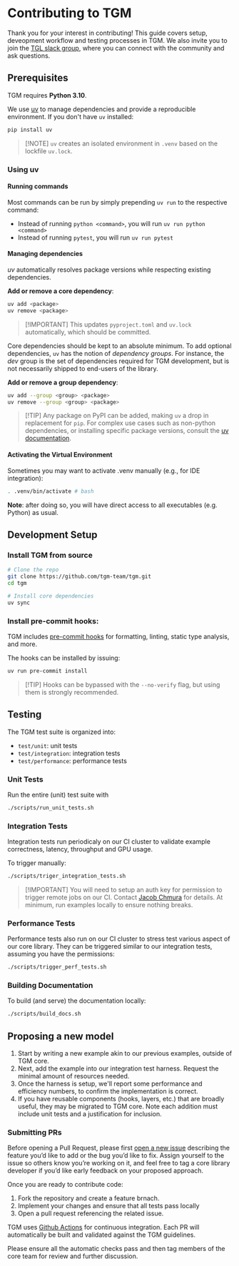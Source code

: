 # Contributing to TGM

Thank you for your interest in contributing! This guide covers setup, deveopment workflow and testing processes in TGM. We also invite you to join the [TGL slack group](https://tglworkshop.slack.com/ssb/redirect), where you can connect with the community and ask questions.

## Prerequisites

TGM requires **Python 3.10**.

We use [uv](https://docs.astral.sh/uv/) to manage dependencies and provide a reproducible environment. If you don't have `uv` installed:

```sh
pip install uv
```

> \[!NOTE\]
> `uv` creates an isolated environment in `.venv` based on the lockfile `uv.lock`.

### Using uv

#### Running commands

Most commands can be run by simply prepending `uv run` to the respective command:

- Instead of running `python <command>`, you will run `uv run python <command>`
- Instead of running `pytest`, you will run `uv run pytest`

#### Managing dependencies

_uv_ automatically resolves package versions while respecting existing dependencies.

**Add or remove a core dependency**:

```sh
uv add <package>
uv remove <package>
```

> \[!IMPORTANT\]
> This updates `pyproject.toml` and `uv.lock` automatically, which should be committed.

Core dependencies should be kept to an absolute minimum. To add optional dependencies, `uv` has the notion of _dependency groups_. For instance, the _dev_ group is the set of dependencies required for TGM development, but is not necessarily shipped to end-users of the library.

**Add or remove a group dependency**:

```sh
uv add --group <group> <package>
uv remove --group <group> <package>
```

> \[!TIP\]
> Any package on PyPI can be added, making `uv` a drop in replacement for `pip`. For complex use cases such as non-python dependencies, or installing specific package versions, consult the [uv documentation](https://docs.astral.sh/uv/).

#### Activating the Virtual Environment

Sometimes you may want to activate .venv manually (e.g., for IDE integration):

```sh
. .venv/bin/activate # bash
```

**Note**: after doing so, you will have direct access to all executables (e.g. Python) as usual.

## Development Setup

### Install TGM from source

```sh
# Clone the repo
git clone https://github.com/tgm-team/tgm.git
cd tgm

# Install core dependencies
uv sync
```

### Install pre-commit hooks:

TGM includes [pre-commit hooks](../.pre-commit-config.yaml) for formatting, linting, static type analysis, and more.

The hooks can be installed by issuing:

```sh
uv run pre-commit install
```

> \[!TIP\]
> Hooks can be bypassed with the `--no-verify` flag, but using them is strongly recommended.

## Testing

The TGM test suite is organized into:

- `test/unit`: unit tests
- `test/integration`: integration tests
- `test/performance`: performance tests

### Unit Tests

Run the entire (unit) test suite with

```sh
./scripts/run_unit_tests.sh
```

### Integration Tests

Integration tests run periodicaly on our CI cluster to validate example correctness, latency, throughput and GPU usage.

To trigger manually:

```sh
./scripts/triger_integration_tests.sh
```

> \[!IMPORTANT\]
> You will need to setup an auth key for permission to trigger remote jobs on our CI. Contact [Jacob Chmura](jacobpaul.chmura@gmail.com) for details. At minimum, run examples locally to ensure nothing breaks.

### Performance Tests

Performance tests also run on our CI cluster to stress test various aspect of our core library. They can be triggered similar to our integration tests, assuming you have the permissions:

```sh
./scripts/trigger_perf_tests.sh
```

### Building Documentation

To build (and serve) the documentation locally:

```sh
./scripts/build_docs.sh
```

## Proposing a new model

1. Start by writing a new example akin to our previous examples, outside of TGM core.
1. Next, add the example into our integration test harness. Request the minimal amount of resources needed.
1. Once the harness is setup, we'll report some performance and efficiency numbers, to confirm the implementation is correct.
1. If you have reusable components (hooks, layers, etc.) that are broadly useful, they may be migrated to TGM core. Note each addition must include unit tests and a justification for inclusion.

### Submitting PRs

Before opening a Pull Request, please first [open a new issue](https://github.com/tgm-team/tgm/issues) describing the feature you’d like to add or the bug you’d like to fix. Assign yourself to the issue so others know you’re working on it, and feel free to tag a core library developer if you’d like early feedback on your proposed approach.

Once you are ready to contribute code:

1. Fork the repository and create a feature brnach.
1. Implement your changes and ensure that all tests pass locally
1. Open a pull request referencing the related issue.

TGM uses [Github Actions](https://github.com/tgm-team/tgm/tree/main/.github/workflows) for continuous integration. Each PR will automatically be built and validated against the TGM guidelines.

Please ensure all the automatic checks pass and then tag members of the core team for review and further discussion.
